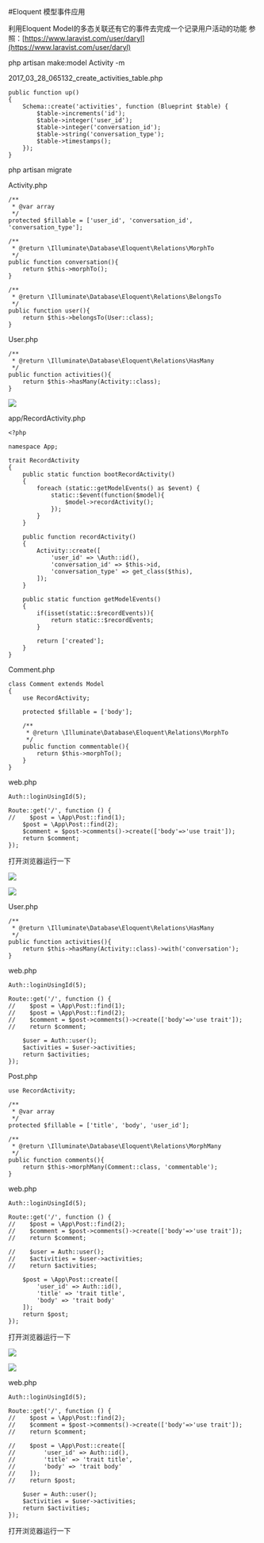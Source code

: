 #Eloquent 模型事件应用

利用Eloquent Model的多态关联还有它的事件去完成一个记录用户活动的功能
参照：[https://www.laravist.com/user/daryl](https://www.laravist.com/user/daryl)  

php artisan make:model Activity -m

2017_03_28_065132_create_activities_table.php
```
public function up()
{
    Schema::create('activities', function (Blueprint $table) {
        $table->increments('id');
        $table->integer('user_id');
        $table->integer('conversation_id');
        $table->string('conversation_type');
        $table->timestamps();
    });
}
```

php artisan migrate

Activity.php
```
/**
 * @var array
 */
protected $fillable = ['user_id', 'conversation_id', 'conversation_type'];

/**
 * @return \Illuminate\Database\Eloquent\Relations\MorphTo
 */
public function conversation(){
    return $this->morphTo();
}

/**
 * @return \Illuminate\Database\Eloquent\Relations\BelongsTo
 */
public function user(){
    return $this->belongsTo(User::class);
}
```

User.php
```
/**
 * @return \Illuminate\Database\Eloquent\Relations\HasMany
 */
public function activities(){
    return $this->hasMany(Activity::class);
}
```

![](image/screenshot_1490684996060.png)

app/RecordActivity.php
```
<?php

namespace App;

trait RecordActivity
{
    public static function bootRecordActivity()
    {
        foreach (static::getModelEvents() as $event) {
            static::$event(function($model){
                $model->recordActivity();
            });
        }
    }

    public function recordActivity()
    {
        Activity::create([
            'user_id' => \Auth::id(),
            'conversation_id' => $this->id,
            'conversation_type' => get_class($this),
        ]);
    }

    public static function getModelEvents()
    {
        if(isset(static::$recordEvents)){
            return static::$recordEvents;
        }

        return ['created'];
    }
}
```

Comment.php
```
class Comment extends Model
{
    use RecordActivity;

    protected $fillable = ['body'];

    /**
     * @return \Illuminate\Database\Eloquent\Relations\MorphTo
     */
    public function commentable(){
        return $this->morphTo();
    }
}
```

web.php
```
Auth::loginUsingId(5);

Route::get('/', function () {
//    $post = \App\Post::find(1);
    $post = \App\Post::find(2);
    $comment = $post->comments()->create(['body'=>'use trait']);
    return $comment;
});
```
打开浏览器运行一下

![](image/screenshot_1490687062781.png)

![](image/screenshot_1490687127181.png)

User.php
```
/**
 * @return \Illuminate\Database\Eloquent\Relations\HasMany
 */
public function activities(){
    return $this->hasMany(Activity::class)->with('conversation');
}
```

web.php
```
Auth::loginUsingId(5);

Route::get('/', function () {
//    $post = \App\Post::find(1);
//    $post = \App\Post::find(2);
//    $comment = $post->comments()->create(['body'=>'use trait']);
//    return $comment;

    $user = Auth::user();
    $activities = $user->activities;
    return $activities;
});
```

Post.php
```
use RecordActivity;

/**
 * @var array
 */
protected $fillable = ['title', 'body', 'user_id'];

/**
 * @return \Illuminate\Database\Eloquent\Relations\MorphMany
 */
public function comments(){
    return $this->morphMany(Comment::class, 'commentable');
}
```

web.php
```
Auth::loginUsingId(5);

Route::get('/', function () {
//    $post = \App\Post::find(2);
//    $comment = $post->comments()->create(['body'=>'use trait']);
//    return $comment;

//    $user = Auth::user();
//    $activities = $user->activities;
//    return $activities;

    $post = \App\Post::create([
        'user_id' => Auth::id(),
        'title' => 'trait title',
        'body' => 'trait body'
    ]);
    return $post;
});
```
打开浏览器运行一下

![](image/screenshot_1490688249596.png)

![](image/screenshot_1490688305395.png)

web.php
```
Auth::loginUsingId(5);

Route::get('/', function () {
//    $post = \App\Post::find(2);
//    $comment = $post->comments()->create(['body'=>'use trait']);
//    return $comment;

//    $post = \App\Post::create([
//        'user_id' => Auth::id(),
//        'title' => 'trait title',
//        'body' => 'trait body'
//    ]);
//    return $post;

    $user = Auth::user();
    $activities = $user->activities;
    return $activities;
});
```
打开浏览器运行一下



